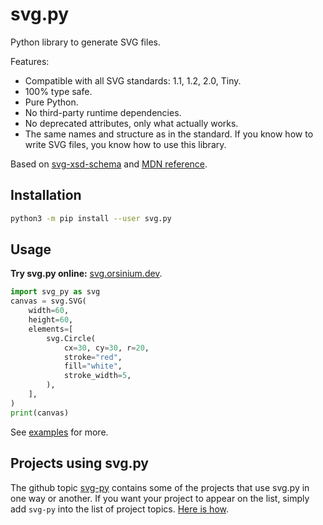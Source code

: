 # svg.py

Python library to generate SVG files.

Features:

+ Compatible with all SVG standards: 1.1, 1.2, 2.0, Tiny.
+ 100% type safe.
+ Pure Python.
+ No third-party runtime dependencies.
+ No deprecated attributes, only what actually works.
+ The same names and structure as in the standard. If you know how to write SVG files, you know how to use this library.

Based on [svg-xsd-schema](https://github.com/dumistoklus/svg-xsd-schema/blob/master/svg.xsd) and [MDN reference](https://developer.mozilla.org/en-US/docs/Web/SVG).

## Installation

```bash
python3 -m pip install --user svg.py
```

## Usage

**Try svg.py online:** [svg.orsinium.dev](https://svg.orsinium.dev/).

```python
import svg_py as svg
canvas = svg.SVG(
    width=60,
    height=60,
    elements=[
        svg.Circle(
            cx=30, cy=30, r=20,
            stroke="red",
            fill="white",
            stroke_width=5,
        ),
    ],
)
print(canvas)
```

See [examples](./examples/) for more.

## Projects using svg.py

The github topic [svg-py](https://github.com/topics/svg-py) contains some of the projects that use svg.py in one way or another. If you want your project to appear on the list, simply add `svg-py` into the list of project topics. [Here is how][add-topic].

[add-topic]: https://docs.github.com/en/repositories/managing-your-repositorys-settings-and-features/customizing-your-repository/classifying-your-repository-with-topics#adding-topics-to-your-repository
